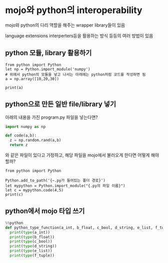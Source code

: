 # mojo와 python의 interoperability

mojo와 python의 다리 역할을 해주는 wrapper library들이 있음

language extensions
interperters등을 활용하는 방식 등등의 여러 방법이 있음


## python 모듈, library 활용하기

```mojo
from python import Python
let np = Python.import_module('numpy')
# 위에서 python의 모듈을 넣고 나서는 아래에는 python처럼 코드를 작성하면 됨
a = np.array([10,20,30])

print(a)

```


## python으로 만든 일반 file/library 넣기
아래의 내용을 가진 program.py 파일을 넣는다면?

```python
import numpy as np

def code(a,b):
  z = np.random.rand(a,b)
  return z
```
와 같은 파일이 있다고 가정하고,
해당 파일을 mojo에서 불러오게 한다면 어떻게 해야 할까?

```mojo
from python import Python

Python.add_to_path('{~.py가 들어있는 폴더 경로}')
let mypython = Python.import_module("{.py의 파일 이름}")
let c = mypython.code(4,5)
print(c)
```

## python에서 mojo 타입 쓰기

```python
%%python
def python_type_function(a_int, b_float, c_bool, d_string, e_list, f_tuple):
  print(type(a_int))
  print(type(b_float))
  print(type(c_bool))
  print(type(d_string))
  print(type(e_list))
  print(type(f_tuple))

```
